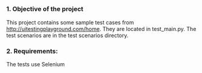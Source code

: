 
## 

### 1. Objective of the project

This project contains some sample test cases from http://uitestingplayground.com/home. They are located in test_main.py. The test scenarios are in the test scenarios directory. 

### 2. Requirements:

The tests use Selenium 


